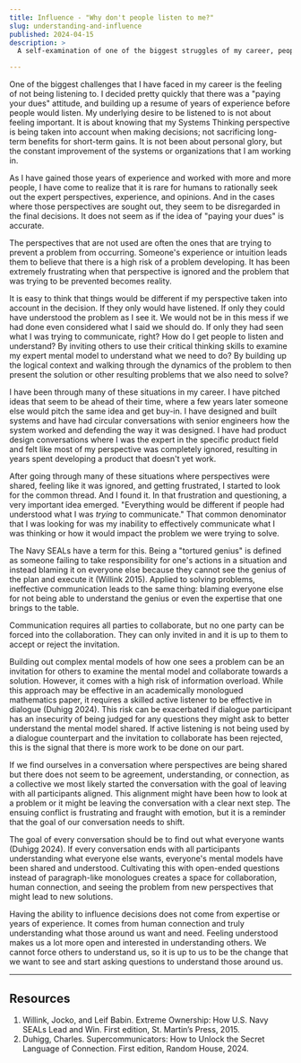 ```yaml
---
title: Influence - "Why don't people listen to me?"
slug: understanding-and-influence
published: 2024-04-15
description: >
  A self-examination of one of the biggest struggles of my career, people not listening

---
```


One of the biggest challenges that I have faced in my career is the feeling of not being listening
to. I decided pretty quickly that there was a "paying your dues" attitude, and building up a resume
of years of experience before people would listen. My underlying desire to be listened to is not
about feeling important. It is about knowing that my Systems Thinking perspective is being taken
into account when making decisions; not sacrificing long-term benefits for short-term gains. It is
not been about personal glory, but the constant improvement of the systems or organizations that I
am working in. 

As I have gained those years of experience and worked with more and more people, I have come to
realize that it is rare for humans to rationally seek out the expert perspectives, experience, and
opinions. And in the cases where those perspectives are sought out, they seem to be disregarded in
the final decisions. It does not seem as if the idea of "paying your dues" is accurate.

The perspectives that are not used are often the ones that are trying to prevent a problem from
occurring. Someone's experience or intuition leads them to believe that there is a high risk of a
problem developing. It has been extremely frustrating when that perspective is ignored and the
problem that was trying to be prevented becomes reality.

It is easy to think that things would be different if my perspective taken into account in the
decision. If they only would have listened. If only they could have understood the problem as I see
it. We would not be in this mess if we had done even considered what I said we should do. If only
they had seen what I was trying to communicate, right? How do I get people to listen and understand?
By inviting others to use their critical thinking skills to examine my expert mental model to
understand what we need to do? By building up the logical context and walking through the dynamics
of the problem to then present the solution or other resulting problems that we also need to solve? 

I have been through many of these situations in my career. I have pitched ideas that seem to be
ahead of their time, where a few years later someone else would pitch the same idea and get buy-in.
I have designed and built systems and have had circular conversations with senior engineers how the
system worked and defending the way it was designed. I have had product design conversations where I
was the expert in the specific product field and felt like most of my perspective was completely
ignored, resulting in years spent developing a product that doesn't yet work.

After going through many of these situations where perspectives were shared, feeling like it was
ignored, and getting frustrated, I started to look for the common thread. And I found it. In that
frustration and questioning, a very important idea emerged. "Everything would be different if people
had understood what I was _trying_ to communicate." That common denominator that I was looking for
was my inability to effectively communicate what I was thinking or how it would impact the problem
we were trying to solve.

The Navy SEALs have a term for this. Being a "tortured genius" is defined as someone failing to take
responsibility for one's actions in a situation and instead blaming it on everyone else because they
cannot see the genius of the plan and execute it (Willink 2015). Applied to solving problems,
ineffective communication leads to the same thing: blaming everyone else for not being able to
understand the genius or even the expertise that one brings to the table. 

Communication requires all parties to collaborate, but no one party can be forced into the
collaboration. They can only invited in and it is up to them to accept or reject the invitation. 

Building out complex mental models of how one sees a problem can be an invitation for others to
examine the mental model and collaborate towards a solution. However, it comes with a high risk of
information overload. While this approach may be effective in an academically monologued mathematics
paper, it requires a skilled active listener to be effective in dialogue (Duhigg 2024). This risk
can be exacerbated if dialogue participant has an insecurity of being judged for any questions they
might ask to better understand the mental model shared. If active listening is not being used by a
dialogue counterpart and the invitation to collaborate has been rejected, this is the signal that
there is more work to be done on our part. 

If we find ourselves in a conversation where perspectives are being shared but there does not seem
to be agreement, understanding, or connection, as a collective we most likely started the
conversation with the goal of leaving with all participants aligned. This alignment might have been
how to look at a problem or it might be leaving the conversation with a clear next step. The ensuing
conflict is frustrating and fraught with emotion, but it is a reminder that the goal of our
conversation needs to shift.

The goal of every conversation should be to find out what everyone wants (Duhigg 2024). If every
conversation ends with all participants understanding what everyone else wants, everyone's mental
models have been shared and understood. Cultivating this with open-ended questions instead of
paragraph-like monologues creates a space for collaboration, human connection, and seeing the
problem from new perspectives that might lead to new solutions.

Having the ability to influence decisions does not come from expertise or years of experience. It
comes from human connection and truly understanding what those around us want and need. Feeling
understood makes us a lot more open and interested in understanding others. We cannot force others
to understand us, so it is up to us to be the change that we want to see and start asking questions
to understand those around us.

---

## Resources

1. Willink, Jocko, and Leif Babin. Extreme Ownership: How U.S. Navy SEALs Lead and Win. First edition, St. Martin’s Press, 2015.
2. Duhigg, Charles. Supercommunicators: How to Unlock the Secret Language of Connection. First edition, Random House, 2024.
